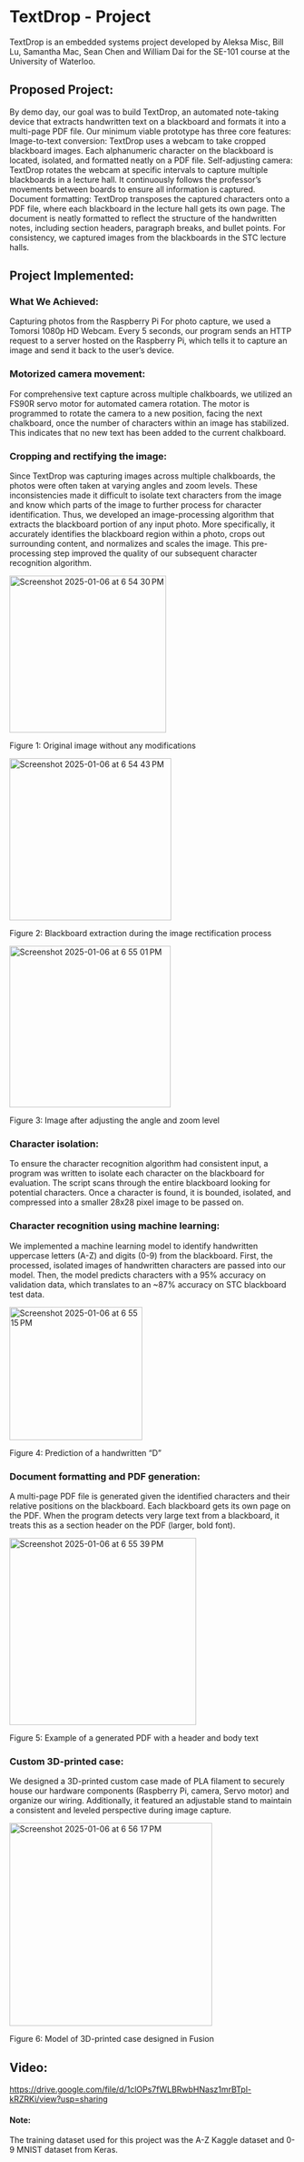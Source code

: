# TextDrop - Project

TextDrop is an embedded systems project developed by Aleksa Misc, Bill Lu, Samantha Mac, Sean Chen and William Dai for the SE-101 course at the University of Waterloo. 

## Proposed Project:

By demo day, our goal was to build TextDrop, an automated note-taking device that extracts handwritten text on a blackboard and formats it into a multi-page PDF file. Our minimum viable prototype has three core features:
Image-to-text conversion: TextDrop uses a webcam to take cropped blackboard images. Each alphanumeric character on the blackboard is located, isolated, and formatted neatly on a PDF file.
Self-adjusting camera: TextDrop rotates the webcam at specific intervals to capture multiple blackboards in a lecture hall. It continuously follows the professor’s movements between boards to ensure all information is captured.
Document formatting: TextDrop transposes the captured characters onto a PDF file, where each blackboard in the lecture hall gets its own page. The document is neatly formatted to reflect the structure of the handwritten notes, including section headers, paragraph breaks, and bullet points.
For consistency, we captured images from the blackboards in the STC lecture halls.

## Project Implemented:

### What We Achieved:
Capturing photos from the Raspberry Pi
For photo capture, we used a Tomorsi 1080p HD Webcam. Every 5 seconds, our program sends an HTTP request to a server hosted on the Raspberry Pi, which tells it to capture an image and send it back to the user’s device.

### Motorized camera movement:
For comprehensive text capture across multiple chalkboards, we utilized an FS90R servo motor for automated camera rotation. The motor is programmed to rotate the camera to a new position, facing the next chalkboard, once the number of characters within an image has stabilized. This indicates that no new text has been added to the current chalkboard.

### Cropping and rectifying the image:
Since TextDrop was capturing images across multiple chalkboards, the photos were often taken at varying angles and zoom levels. These inconsistencies made it difficult to isolate text characters from the image and know which parts of the image to further process for character identification. Thus, we developed an image-processing algorithm that extracts the blackboard portion of any input photo. More specifically, it accurately identifies the blackboard region within a photo, crops out surrounding content, and normalizes and scales the image. This pre-processing step improved the quality of our subsequent character recognition algorithm.

<img width="276" alt="Screenshot 2025-01-06 at 6 54 30 PM" src="https://github.com/user-attachments/assets/0b3151b8-bd7f-44d9-a50d-b1c103982296" />

Figure 1: Original image without any modifications

<img width="285" alt="Screenshot 2025-01-06 at 6 54 43 PM" src="https://github.com/user-attachments/assets/5ed04dc0-476f-472a-a0c6-190b0c576852" />

Figure 2: Blackboard extraction during the image rectification process

<img width="284" alt="Screenshot 2025-01-06 at 6 55 01 PM" src="https://github.com/user-attachments/assets/c1be3f7c-72fe-4b32-9083-36f66b5d3ef2" />

Figure 3: Image after adjusting the angle and zoom level

### Character isolation:
To ensure the character recognition algorithm had consistent input, a program was written to isolate each character on the blackboard for evaluation. The script scans through the entire blackboard looking for potential characters. Once a character is found, it is bounded, isolated, and compressed into a smaller 28x28 pixel image to be passed on.

### Character recognition using machine learning:
We implemented a machine learning model to identify handwritten uppercase letters (A-Z) and digits (0-9) from the blackboard. First, the processed, isolated images of handwritten characters are passed into our model. Then, the model predicts characters with a 95% accuracy on validation data, which translates to an ~87% accuracy on STC blackboard test data.

<img width="234" alt="Screenshot 2025-01-06 at 6 55 15 PM" src="https://github.com/user-attachments/assets/31c9c994-2406-448e-826d-f4f58cd717d3" />

Figure 4: Prediction of a handwritten “D”

### Document formatting and PDF generation:
A multi-page PDF file is generated given the identified characters and their relative positions on the blackboard. Each blackboard gets its own page on the PDF. When the program detects very large text from a blackboard, it treats this as a section header on the PDF (larger, bold font).

<img width="329" alt="Screenshot 2025-01-06 at 6 55 39 PM" src="https://github.com/user-attachments/assets/3a8bc7c7-1a04-4eaa-b942-fc3d011077c3" />

Figure 5: Example of a generated PDF with a header and body text

### Custom 3D-printed case:
We designed a 3D-printed custom case made of PLA filament to securely house our hardware components (Raspberry Pi, camera, Servo motor) and organize our wiring. Additionally, it featured an adjustable stand to maintain a consistent and leveled perspective during image capture.

<img width="357" alt="Screenshot 2025-01-06 at 6 56 17 PM" src="https://github.com/user-attachments/assets/c02c65d1-6361-41a8-a0ff-68a10d207317" />

Figure 6: Model of 3D-printed case designed in Fusion

## Video:
https://drive.google.com/file/d/1clOPs7fWLBRwbHNasz1mrBTpl-kRZRKi/view?usp=sharing


#### Note:
The training dataset used for this project was the A-Z Kaggle dataset and 0-9 MNIST dataset from Keras.
